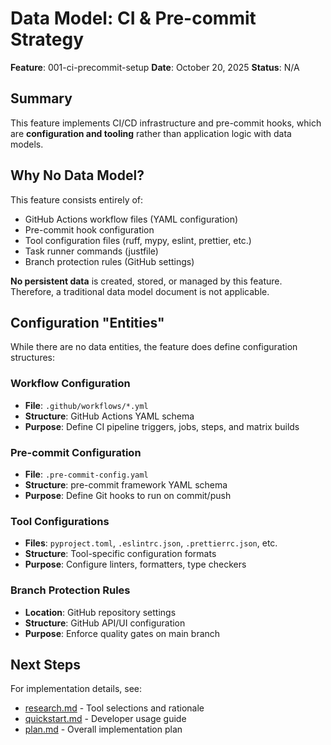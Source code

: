 # Data Model: CI & Pre-commit Strategy

**Feature**: 001-ci-precommit-setup
**Date**: October 20, 2025
**Status**: N/A

## Summary

This feature implements CI/CD infrastructure and pre-commit hooks, which are **configuration and tooling** rather than application logic with data models.

## Why No Data Model?

This feature consists entirely of:

- GitHub Actions workflow files (YAML configuration)
- Pre-commit hook configuration
- Tool configuration files (ruff, mypy, eslint, prettier, etc.)
- Task runner commands (justfile)
- Branch protection rules (GitHub settings)

**No persistent data** is created, stored, or managed by this feature. Therefore, a traditional data model document is not applicable.

## Configuration "Entities"

While there are no data entities, the feature does define configuration structures:

### Workflow Configuration

- **File**: `.github/workflows/*.yml`
- **Structure**: GitHub Actions YAML schema
- **Purpose**: Define CI pipeline triggers, jobs, steps, and matrix builds

### Pre-commit Configuration

- **File**: `.pre-commit-config.yaml`
- **Structure**: pre-commit framework YAML schema
- **Purpose**: Define Git hooks to run on commit/push

### Tool Configurations

- **Files**: `pyproject.toml`, `.eslintrc.json`, `.prettierrc.json`, etc.
- **Structure**: Tool-specific configuration formats
- **Purpose**: Configure linters, formatters, type checkers

### Branch Protection Rules

- **Location**: GitHub repository settings
- **Structure**: GitHub API/UI configuration
- **Purpose**: Enforce quality gates on main branch

## Next Steps

For implementation details, see:

- [research.md](./research.md) - Tool selections and rationale
- [quickstart.md](./quickstart.md) - Developer usage guide
- [plan.md](./plan.md) - Overall implementation plan
